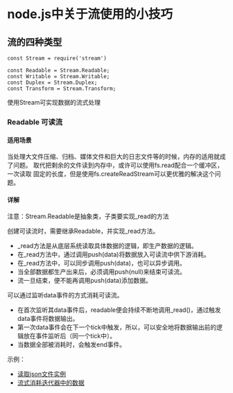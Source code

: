 # node.js中关于流使用的小技巧

## 流的四种类型

    const Stream = require('stream')

    const Readable = Stream.Readable;
    const Writable = Stream.Writable;
    const Duplex = Stream.Duplex;
    const Transform = Stream.Transform;

使用Stream可实现数据的流式处理

### Readable 可读流

#### 适用场景

当处理大文件压缩、归档、媒体文件和巨大的日志文件等的时候，内存的适用就成了问题。
取代把剩余的文件读到内存中，或许可以使用fs.read配合一个缓冲区，一次读取
固定的长度，但是使用fs.createReadStream可以更优雅的解决这个问题。

#### 详解

注意：Stream.Readable是抽象类，子类要实现_read的方法

创建可读流时，需要继承Readable，并实现_read方法。

* _read方法是从底层系统读取具体数据的逻辑，即生产数据的逻辑。
* 在_read方法中，通过调用push(data)将数据放入可读流中供下游消耗。
* 在_read方法中，可以同步调用push(data)，也可以异步调用。
* 当全部数据都生产出来后，必须调用push(null)来结束可读流。
* 流一旦结束，便不能再调用push(data)添加数据。

可以通过监听data事件的方式消耗可读流。

* 在首次监听其data事件后，readable便会持续不断地调用_read()，通过触发data事件将数据输出。
* 第一次data事件会在下一个tick中触发，所以，可以安全地将数据输出前的逻辑放在事件监听后（同一个tick中）。
* 当数据全部被消耗时，会触发end事件。

示例：

* [读取json文件实例](https://github.com/MedusaLeee/nodejs-tips/blob/master/src/stream/parseJsonFile.js)
* [流式消耗迭代器中的数据](https://github.com/MedusaLeee/nodejs-tips/blob/master/src/stream/iteratorReadable.js)